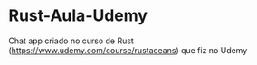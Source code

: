 # Rust-Aula-Udemy
Chat app criado no curso de Rust (https://www.udemy.com/course/rustaceans) que fiz no Udemy